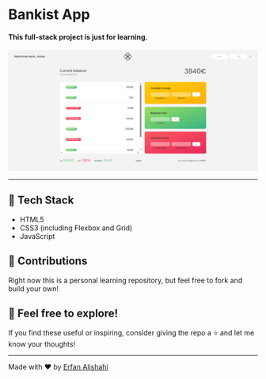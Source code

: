 # Bankist App
 #### This full-stack project is just for learning.

![preview](assets/Screenshot.png)

 ---
 ## 🔧 Tech Stack

- HTML5  
- CSS3 (including Flexbox and Grid)  
- JavaScript
## 🤝 Contributions

Right now this is a personal learning repository, but feel free to fork and build your own!
## 🌟 Feel free to explore!

If you find these useful or inspiring, consider giving the repo a ⭐ and let me know your thoughts!

---

Made with ❤️ by [Erfan Alishahi](https://github.com/Erfan-Alishahi)
